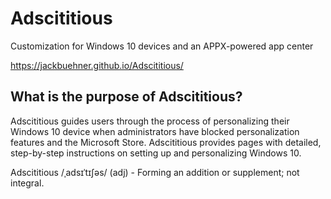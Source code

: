 # Adscititious
Customization for Windows 10 devices and an APPX-powered app center

https://jackbuehner.github.io/Adscititious/


## What is the purpose of Adscititious?
Adscititious guides users through the process of personalizing their Windows 10 device when administrators have blocked personalization features and the Microsoft Store. Adscititious provides pages with detailed, step-by-step instructions on setting up and personalizing Windows 10.

Adscititious /ˌadsɪˈtɪʃəs/ (adj) - Forming an addition or supplement; not integral.
